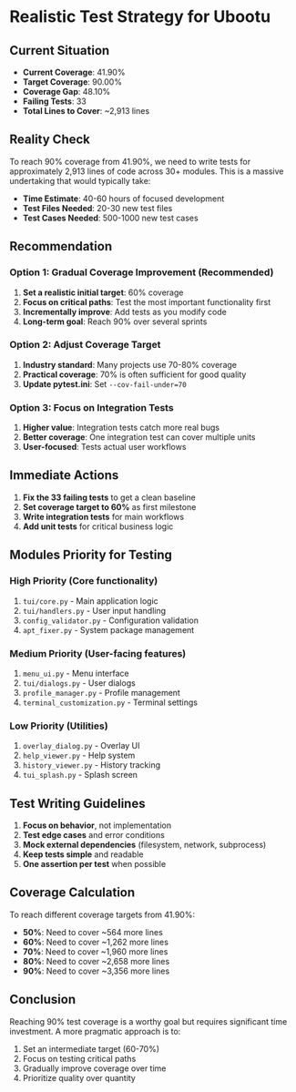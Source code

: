 # Realistic Test Strategy for Ubootu

## Current Situation
- **Current Coverage**: 41.90%
- **Target Coverage**: 90.00%
- **Coverage Gap**: 48.10%
- **Failing Tests**: 33
- **Total Lines to Cover**: ~2,913 lines

## Reality Check

To reach 90% coverage from 41.90%, we need to write tests for approximately 2,913 lines of code across 30+ modules. This is a massive undertaking that would typically take:

- **Time Estimate**: 40-60 hours of focused development
- **Test Files Needed**: 20-30 new test files
- **Test Cases Needed**: 500-1000 new test cases

## Recommendation

### Option 1: Gradual Coverage Improvement (Recommended)
1. **Set a realistic initial target**: 60% coverage
2. **Focus on critical paths**: Test the most important functionality first
3. **Incrementally improve**: Add tests as you modify code
4. **Long-term goal**: Reach 90% over several sprints

### Option 2: Adjust Coverage Target
1. **Industry standard**: Many projects use 70-80% coverage
2. **Practical coverage**: 70% is often sufficient for good quality
3. **Update pytest.ini**: Set `--cov-fail-under=70`

### Option 3: Focus on Integration Tests
1. **Higher value**: Integration tests catch more real bugs
2. **Better coverage**: One integration test can cover multiple units
3. **User-focused**: Tests actual user workflows

## Immediate Actions

1. **Fix the 33 failing tests** to get a clean baseline
2. **Set coverage target to 60%** as first milestone
3. **Write integration tests** for main workflows
4. **Add unit tests** for critical business logic

## Modules Priority for Testing

### High Priority (Core functionality)
1. `tui/core.py` - Main application logic
2. `tui/handlers.py` - User input handling
3. `config_validator.py` - Configuration validation
4. `apt_fixer.py` - System package management

### Medium Priority (User-facing features)
1. `menu_ui.py` - Menu interface
2. `tui/dialogs.py` - User dialogs
3. `profile_manager.py` - Profile management
4. `terminal_customization.py` - Terminal settings

### Low Priority (Utilities)
1. `overlay_dialog.py` - Overlay UI
2. `help_viewer.py` - Help system
3. `history_viewer.py` - History tracking
4. `tui_splash.py` - Splash screen

## Test Writing Guidelines

1. **Focus on behavior**, not implementation
2. **Test edge cases** and error conditions
3. **Mock external dependencies** (filesystem, network, subprocess)
4. **Keep tests simple** and readable
5. **One assertion per test** when possible

## Coverage Calculation

To reach different coverage targets from 41.90%:
- **50%**: Need to cover ~564 more lines
- **60%**: Need to cover ~1,262 more lines  
- **70%**: Need to cover ~1,960 more lines
- **80%**: Need to cover ~2,658 more lines
- **90%**: Need to cover ~3,356 more lines

## Conclusion

Reaching 90% test coverage is a worthy goal but requires significant time investment. A more pragmatic approach is to:

1. Set an intermediate target (60-70%)
2. Focus on testing critical paths
3. Gradually improve coverage over time
4. Prioritize quality over quantity